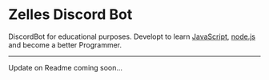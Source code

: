 # Zelles Discord Bot

DiscordBot for educational purposes. Developt to learn [JavaScript](https://developer.mozilla.org/de/docs/Web/JavaScript), [node.js](https://nodejs.org/en/) and become a better Programmer.

---

Update on Readme coming soon...
